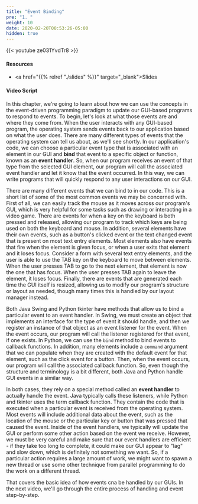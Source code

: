 ```yaml
---
title: "Event Binding"
pre: "1. "
weight: 10
date: 2020-02-20T00:53:26-05:00
hidden: true
---
```


{{< youtube ze031YvdTr8   >}}

#### Resources

* <a href="{{% relref "./slides" %}}" target="_blank">Slides</a>

#### Video Script

In this chapter, we're going to learn about how we can use the concepts in the event-driven programming paradigm to update our GUI-based programs to respond to events. To begin, let's look at what those events are and where they come from. When the user interacts with any GUI-based program, the operating system sends events back to our application based on what the user does. There are many different types of events that the operating system can tell us about, as we'll see shortly. In our application's code, we can choose a particular event type that is associated with an element in our GUI and **bind** that event to a specific object or function, known as an **event handler**. So, when our program receives an event of that type from the selected GUI element, our program will call the associated event handler and let it know that the event occurred. In this way, we can write programs that will quickly respond to any user interactions on our GUI.

There are many different events that we can bind to in our code. This is a short list of some of the most common events we may be concerned with. First of all, we can easily track the mouse as it moves across our program's GUI, which is very helpful for some tasks such as drawing or interacting in a video game. There are events for when a key on the keyboard is both pressed and released, allowing our program to track which keys are being used on both the keyboard and mouse. In addition, several elements have their own events, such as a button's clicked event or the text changed event that is present on most text entry elements. Most elements also have events that fire when the element is given focus, or when a user exits that element and it loses focus. Consider a form with several text entry elements, and the user is able to use the TAB key on the keyboard to move between elements. When the user presses TAB to go to the next element, that element is now the one that has focus. When the user presses TAB again to leave the element, it loses focus. Finally, there are events that are generated each time the GUI itself is resized, allowing us to modify our program's structure or layout as needed, though many times this is handled by our layout manager instead.

Both Java Swing and Python tkinter have methods that allow us to bind a particular event to an event handler. In Swing, we must create an object that implements an interface for the type of event it should handle, and then we register an instance of that object as an event listener for the event. When the event occurs, our program will call the listener registered for that event, if one exists. In Python, we can use the `bind` method to bind events to callback functions. In addition, many elements include a `command` argument that we can populate when they are created with the default event for that element, such as the click event for a button. Then, when the event occurs, our program will call the associated callback function. So, even though the structure and terminology is a bit different, both Java and Python handle GUI events in a similar way.

In both cases, they rely on a special method called an **event handler** to actually handle the event. Java typically calls these listeners, while Python and tkinter uses the term callback function. They contain the code that is executed when a particular event is received from the operating system. Most events will include additional data about the event, such as the location of the mouse or the particular key or button that was pressed that caused the event. Inside of the event handlers, we typically will update the GUI or perform some other action based on the event we receive. However, we must be very careful and make sure that our event handlers are efficient - if they take too long to complete, it could make our GUI appear to "lag" and slow down, which is definitely not something we want. So, if a particular action requires a large amount of work, we might want to spawn a new thread or use some other technique from parallel programming to do the work on a different thread. 

That covers the basic idea of how events cna be handled by our GUIs. In the next video, we'll go through the entire process of handling and event step-by-step. 
